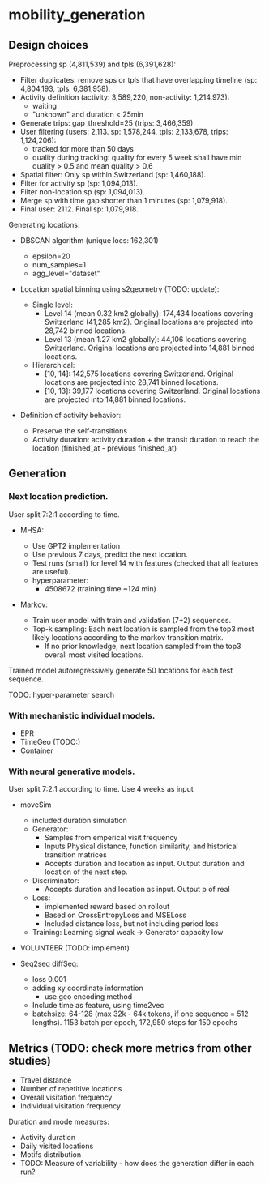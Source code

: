 # mobility_generation

## Design choices

Preprocessing sp (4,811,539) and tpls (6,391,628):
- Filter duplicates: remove sps or tpls that have overlapping timeline (sp: 4,804,193, tpls: 6,381,958). 
- Activity definition (activity: 3,589,220, non-activity: 1,214,973):
    - waiting
    - "unknown" and duration < 25min
- Generate trips: gap_threshold=25 (trips: 3,466,359)
- User filtering (users: 2,113. sp: 1,578,244, tpls: 2,133,678, trips: 1,124,206):
    - tracked for more than 50 days
    - quality during tracking: quality for every 5 week shall have min quality > 0.5 and mean quality > 0.6 
- Spatial filter: Only sp within Switzerland (sp: 1,460,188).
- Filter for activity sp (sp: 1,094,013). 
- Filter non-location sp (sp: 1,094,013). 
- Merge sp with time gap shorter than 1 minutes (sp: 1,079,918).
- Final user: 2112. Final sp: 1,079,918.

Generating locations:
- DBSCAN algorithm (unique locs: 162,301)
    - epsilon=20
    - num_samples=1
    - agg_level="dataset"
- Location spatial binning using s2geometry (TODO: update): 
    - Single level:
        - Level 14 (mean 0.32 km2 globally): 174,434 locations covering Switzerland (41,285 km2). Original locations are projected into 28,742 binned locations.
        - Level 13 (mean 1.27 km2 globally): 44,106 locations covering Switzerland. Original locations are projected into 14,881 binned locations.
    - Hierarchical: 
        - [10, 14]: 142,575 locations covering Switzerland. Original locations are projected into 28,741 binned locations.
        - [10, 13]: 39,177 locations covering Switzerland. Original locations are projected into 14,881 binned locations.
        
- Definition of activity behavior:
    - Preserve the self-transitions
    - Activity duration: activity duration + the transit duration to reach the location (finished_at - previous finished_at)

## Generation

### Next location prediction. 

User split 7:2:1 according to time.

- MHSA: 
    - Use GPT2 implementation
    - Use previous 7 days, predict the next location. 
    - Test runs (small) for level 14 with features (checked that all features are useful).
    - hyperparameter:
        - 4508672 (training time ~124 min)

- Markov: 
    - Train user model with train and validation (7+2) sequences. 
    - Top-k sampling: Each next location is sampled from the top3 most likely locations according to the markov transition matrix. 
        - If no prior knowledge, next location sampled from the top3 overall most visited locations.


Trained model autoregressively generate 50 locations for each test sequence. 

TODO: hyper-parameter search

### With mechanistic individual models. 

- EPR
- TimeGeo (TODO:)
- Container

### With neural generative models.

User split 7:2:1 according to time.
Use 4 weeks as input

- moveSim
    - included duration simulation
    - Generator: 
        - Samples from emperical visit frequency
        - Inputs Physical distance, function similarity, and historical transition matrices
        - Accepts duration and location as input. Output duration and location of the next step. 
    - Discriminator:
        - Accepts duration and location as input. Output p of real
    - Loss:
        - implemented reward based on rollout
        - Based on CrossEntropyLoss and MSELoss
        - Included distance loss, but not including period loss
    - Training:
        Learning signal weak -> Generator capacity low

- VOLUNTEER (TODO: implement)

- Seq2seq diffSeq:
    - loss 0.001
    - adding xy coordinate information
        - use geo encoding method
    - Include time as feature, using time2vec
    - batchsize: 64-128 (max 32k - 64k tokens, if one sequence = 512 lengths). 1153 batch per epoch, 172,950 steps for 150 epochs


## Metrics (TODO: check more metrics from other studies)

- Travel distance 
- Number of repetitive locations
- Overall visitation frequency
- Individual visitation frequency

Duration and mode measures:
- Activity duration
- Daily visited locations
- Motifs distribution
- TODO: Measure of variability - how does the generation differ in each run?
